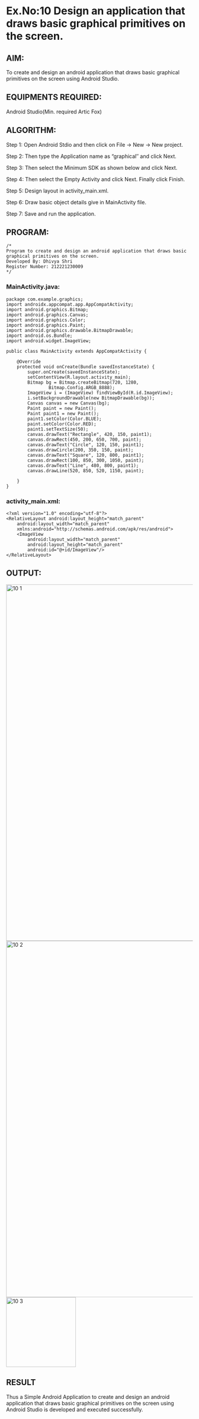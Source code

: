 # Ex.No:10 Design an application that draws basic graphical primitives on the screen.


## AIM:

To create and design an android application that draws basic graphical primitives on the screen using Android Studio.

## EQUIPMENTS REQUIRED:

Android Studio(Min. required Artic Fox)

## ALGORITHM:

Step 1: Open Android Stdio and then click on File -> New -> New project.

Step 2: Then type the Application name as “graphical″ and click Next. 

Step 3: Then select the Minimum SDK as shown below and click Next.

Step 4: Then select the Empty Activity and click Next. Finally click Finish.

Step 5: Design layout in activity_main.xml.

Step 6: Draw basic object details give in MainActivity file.

Step 7: Save and run the application.

## PROGRAM:
```
/*
Program to create and design an android application that draws basic graphical primitives on the screen.
Developed By: Dhivya Shri
Register Number: 212221230009
*/
```

### MainActivity.java:
```
package com.example.graphics;
import androidx.appcompat.app.AppCompatActivity;
import android.graphics.Bitmap;
import android.graphics.Canvas;
import android.graphics.Color;
import android.graphics.Paint;
import android.graphics.drawable.BitmapDrawable;
import android.os.Bundle;
import android.widget.ImageView;

public class MainActivity extends AppCompatActivity {

    @Override
    protected void onCreate(Bundle savedInstanceState) {
        super.onCreate(savedInstanceState);
        setContentView(R.layout.activity_main);
        Bitmap bg = Bitmap.createBitmap(720, 1280,
                Bitmap.Config.ARGB_8888);
        ImageView i = (ImageView) findViewById(R.id.ImageView);
        i.setBackgroundDrawable(new BitmapDrawable(bg));
        Canvas canvas = new Canvas(bg);
        Paint paint = new Paint();
        Paint paint1 = new Paint();
        paint1.setColor(Color.BLUE);
        paint.setColor(Color.RED);
        paint1.setTextSize(50);
        canvas.drawText("Rectangle", 420, 150, paint1);
        canvas.drawRect(450, 200, 650, 700, paint);
        canvas.drawText("Circle", 120, 150, paint1);
        canvas.drawCircle(200, 350, 150, paint);
        canvas.drawText("Square", 120, 800, paint1);
        canvas.drawRect(100, 850, 300, 1050, paint);
        canvas.drawText("Line", 480, 800, paint1);
        canvas.drawLine(520, 850, 520, 1150, paint);

    }
}
```

### activity_main.xml:
```
<?xml version="1.0" encoding="utf-8"?>
<RelativeLayout android:layout_height="match_parent"
    android:layout_width="match_parent"
    xmlns:android="http://schemas.android.com/apk/res/android">
    <ImageView
        android:layout_width="match_parent"
        android:layout_height="match_parent"
        android:id="@+id/ImageView"/>
</RelativeLayout>
```
## OUTPUT:
<img width="960" alt="10 1" src="https://user-images.githubusercontent.com/93427522/204132561-95fc117d-e6f5-48c4-8a32-812cbabb4ccc.png">
<img width="960" alt="10 2" src="https://user-images.githubusercontent.com/93427522/204132563-80f1263b-dc59-4882-b5b8-aed7a8d6bd18.png">
<img width="188" alt="10 3" src="https://user-images.githubusercontent.com/93427522/204132569-af4dc5dd-6ee5-449b-9238-964aafe59a07.png">

## RESULT
Thus a Simple Android Application to create and design an android application that draws basic graphical primitives on the screen using Android Studio is developed and executed successfully.
